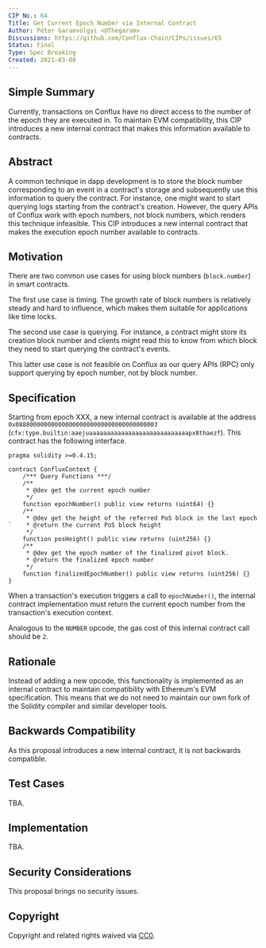 ```yaml
---
CIP No.: 64
Title: Get Current Epoch Number via Internal Contract
Author: Péter Garamvölgyi <@Thegaram>
Discussions: https://github.com/Conflux-Chain/CIPs/issues/65
Status: Final
Type: Spec Breaking
Created: 2021-03-08
---
```


<!--You can leave these HTML comments in your merged CIP and delete the visible duplicate text guides, they will not appear and may be helpful to refer to if you edit it again. This is the suggested template for new CIPs. Note that a CIP number will be assigned by an editor. When opening a pull request to submit your CIP, please use an abbreviated title in the filename, `CIP-draft_title_abbrev.md`. The title should be 44 characters or less.-->


## Simple Summary
<!--"If you can't explain it simply, you don't understand it well enough." Provide a simplified and layman-accessible explanation of the CIP.-->

Currently, transactions on Conflux have no direct access to the number of the epoch they are executed in. To maintain EVM compatibility, this CIP introduces a new internal contract that makes this information available to contracts.


## Abstract
<!--A short (~200 word) description of the technical issue being addressed.-->

A common technique in dapp development is to store the block number corresponding to an event in a contract's storage and subsequently use this information to query the contract. For instance, one might want to start querying logs starting from the contract's creation. However, the query APIs of Conflux work with epoch numbers, not block numbers, which renders this technique infeasible. This CIP introduces a new internal contract that makes the execution epoch number available to contracts.


## Motivation
<!--The motivation is critical for CIPs that want to change the Conflux protocol. It should clearly explain why the existing protocol specification is inadequate to address the problem that the CIP solves. CIP submissions without sufficient motivation may be rejected outright.-->

There are two common use cases for using block numbers (`block.number`) in smart contracts.

The first use case is timing. The growth rate of block numbers is relatively steady and hard to influence, which makes them suitable for applications like time locks.

The second use case is querying. For instance, a contract might store its creation block number and clients might read this to know from which block they need to start querying the contract's events.

This latter use case is not feasible on Conflux as our query APIs (RPC) only support querying by epoch number, not by block number.


## Specification
<!--The technical specification should describe the syntax and semantics of any new feature. The specification should be detailed enough to allow competing, interoperable implementations for any of the current Conflux platforms ([conflux-rust](https://github.com/Conflux-Chain/conflux-rust)).-->

Starting from epoch XXX, a new internal contract is available at the address `0x0888000000000000000000000000000000000003` (`cfx:type.builtin:aaejuaaaaaaaaaaaaaaaaaaaaaaaaaaaapx8thaezf`). This contract has the following interface.


```solidity
pragma solidity >=0.4.15;

contract ConfluxContext {
    /*** Query Functions ***/
    /**
     * @dev get the current epoch number
     */
    function epochNumber() public view returns (uint64) {}
    /**
     * @dev get the height of the referred PoS block in the last epoch
`    * @return the current PoS block height
     */
    function posHeight() public view returns (uint256) {}
    /**
     * @dev get the epoch number of the finalized pivot block.
     * @return the finalized epoch number
     */
    function finalizedEpochNumber() public view returns (uint256) {}
}
```

When a transaction's execution triggers a call to `epochNumber()`, the internal contract implementation must return the current epoch number from the transaction's execution context.

Analogous to the `NUMBER` opcode, the gas cost of this internal contract call should be `2`.


## Rationale
<!--The rationale fleshes out the specification by describing what motivated the design and why particular design decisions were made. It should describe alternate designs that were considered and related work, e.g. how the feature is supported in other languages. The rationale may also provide evidence of consensus within the community, and should discuss important objections or concerns raised during discussion.-->

Instead of adding a new opcode, this functionality is implemented as an internal contract to maintain compatibility with Ethereum's EVM specification. This means that we do not need to maintain our own fork of the Solidity compiler and similar developer tools.


## Backwards Compatibility
<!--All CIPs that introduce backwards incompatibilities must include a section describing these incompatibilities and their severity. The CIP must explain how the author proposes to deal with these incompatibilities. CIP submissions without a sufficient backwards compatibility treatise may be rejected outright.-->

As this proposal introduces a new internal contract, it is not backwards compatible.


## Test Cases
<!--Test cases for an implementation are mandatory for CIPs that are affecting consensus changes. Other CIPs can choose to include links to test cases if applicable.-->

TBA.


## Implementation
<!--The implementations must be completed before any CIP is given status "Final", but it need not be completed before the CIP is accepted. While there is merit to the approach of reaching consensus on the specification and rationale before writing code, the principle of "rough consensus and running code" is still useful when it comes to resolving many discussions of API details.-->

TBA.


## Security Considerations
<!--All CIPs must contain a section that discusses the security implications/considerations relevant to the proposed change. Include information that might be important for security discussions, surfaces risks and can be used throughout the life cycle of the proposal. E.g. include security-relevant design decisions, concerns, important discussions, implementation-specific guidance and pitfalls, an outline of threats and risks and how they are being addressed. CIP submissions missing the "Security Considerations" section will be rejected. a CIP cannot proceed to status "Final" without a Security Considerations discussion deemed sufficient by the reviewers.-->

This proposal brings no security issues.


## Copyright

Copyright and related rights waived via [CC0](https://creativecommons.org/publicdomain/zero/1.0/).
